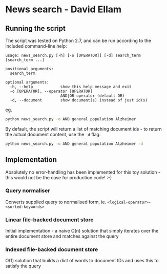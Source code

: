 # News search - David Ellam

## Running the script

The script was tested on Python 2.7, and can be run according to the included command-line help:
```
usage: news_search.py [-h] [-o [OPERATOR]] [-d] search_term [search_term ...]

positional arguments:
  search_term

optional arguments:
  -h, --help            show this help message and exit
  -o [OPERATOR], --operator [OPERATOR]
                        AND|OR operator (default OR)
  -d, --document        show document(s) instead of just id(s)
```
eg.
```bash
python news_search.py -o AND general population Alzheimer
```
By default, the script will return a list of matching document ids -
to return the actual document content, use the `-d` flag. 
```bash
python news_search.py -o AND general population Alzheimer -d
```

## Implementation
Absolutely no error-handling has been implemented for this toy solution - this would not be the case for production code! :-)

### Query normaliser
Converts supplied query to normalised form, ie. `<logical-operator>-<sorted-keywords>`

### Linear file-backed document store
Initial implementation - a naive O(n) solution that simply iterates over the entire document store and matches against the query

### Indexed file-backed document store
O(1) solution that builds a dict of words to document IDs and uses this to satisfy the query


